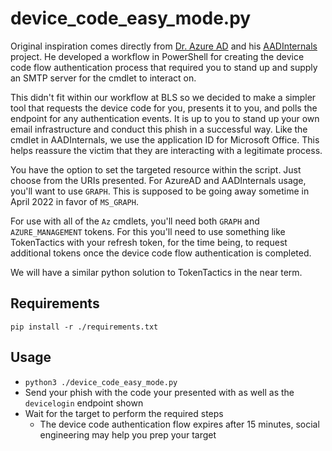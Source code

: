 # device_code_easy_mode.py

Original inspiration comes directly from [Dr. Azure AD](https://twitter.com/DrAzureAD) and his [AADInternals](https://o365blog.com/aadinternals/) project. He developed a workflow in PowerShell for creating the device code flow authentication process that required you to stand up and supply an SMTP server for the cmdlet to interact on.

This didn't fit within our workflow at BLS so we decided to make a simpler tool that requests the device code for you, presents it to you, and polls the endpoint for any authentication events. It is up to you to stand up your own email infrastructure and conduct this phish in a successful way. Like the cmdlet in AADInternals, we use the application ID for Microsoft Office. This helps reassure the victim that they are interacting with a legitimate process.

You have the option to set the targeted resource within the script. Just choose from the URIs presented. For AzureAD and AADInternals usage, you'll want to use `GRAPH`. This is supposed to be going away sometime in April 2022 in favor of `MS_GRAPH`.

For use with all of the `Az` cmdlets, you'll need both `GRAPH` and `AZURE_MANAGEMENT` tokens. For this you'll need to use something like TokenTactics with your refresh token, for the time being, to request additional tokens once the device code flow authentication is completed.

We will have a similar python solution to TokenTactics in the near term.

## Requirements

`pip install -r ./requirements.txt`

## Usage

- `python3 ./device_code_easy_mode.py`
- Send your phish with the code your presented with as well as the `devicelogin` endpoint shown
- Wait for the target to perform the required steps
  - The device code authentication flow expires after 15 minutes, social engineering may help you prep your target
